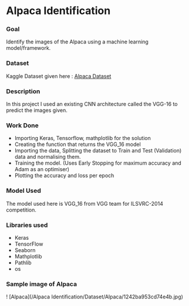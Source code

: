 # Alpaca Identification

### Goal
Identify the images of the Alpaca using a machine learning model/framework.

### Dataset
Kaggle Dataset given here : [Alpaca Dataset](https://www.kaggle.com/datasets/sid4sal/alpaca-dataset-small)

### Description
In this project I used an existing CNN architecture called the VGG-16 to predict the images given.

### Work Done
* Importing Keras, Tensorflow, mathplotlib for the solution
* Creating the function that returns the VGG_16 model
* Importing the data, Splitting the dataset to Train and Test (Validation) data and normalising them.
* Training the model. (Uses Early Stopping for maximum accuracy and Adam as an optimiser)
* Plotting the accuracy and loss per epoch

### Model Used
The model used here is VGG_16 from VGG team for ILSVRC-2014 competition.

### Libraries used
* Keras
* TensorFlow
* Seaborn
* Mathplotlib
* Pathlib
* os

### Sample image of Alpaca
! [Alpaca](/Alpaca Identification/Dataset/Alpaca/1242ba953cd74e4b.jpg)



